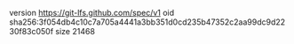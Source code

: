 version https://git-lfs.github.com/spec/v1
oid sha256:3f054db4c10c7a705a4441a3bb351d0cd235b47352c2aa99dc9d2230f83c050f
size 21468

